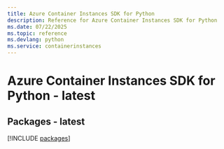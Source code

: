 ```yaml
---
title: Azure Container Instances SDK for Python
description: Reference for Azure Container Instances SDK for Python
ms.date: 07/22/2025
ms.topic: reference
ms.devlang: python
ms.service: containerinstances
---
```

# Azure Container Instances SDK for Python - latest
## Packages - latest
[!INCLUDE [packages](container-instances-index.md)]